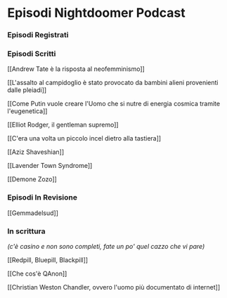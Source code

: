 # Episodi Nightdoomer Podcast

### Episodi Registrati

### Episodi Scritti

[[Andrew Tate è la risposta al neofemminismo]]

[[L'assalto al campidoglio è stato provocato da bambini alieni provenienti dalle pleiadi]]

[[Come Putin vuole creare l'Uomo che si nutre di energia cosmica tramite l'eugenetica]]

[[Elliot Rodger, il gentleman supremo]]

[[C'era una volta un piccolo incel dietro alla tastiera]]

[[Aziz Shaveshian]]

[[Lavender Town Syndrome]]

[[Demone Zozo]]

### Episodi In Revisione

[[Gemmadelsud]]

### In scrittura  
*(c'è casino e non sono completi, fate un po' quel cazzo che vi pare)*

[[Redpill, Bluepill, Blackpill]]

[[Che cos'è QAnon]]

[[Christian Weston Chandler, ovvero l'uomo più documentato di internet]]
